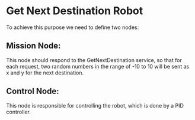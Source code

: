 # Get Next Destination Robot

To achieve this purpose we need to define two nodes:

## Mission Node: 
This node should respond to the GetNextDestination service, so that for each request, two random numbers in the range of -10 to 10 will be sent as x and y for the next destination.

## Control Node:
This node is responsible for controlling the robot, which is done by a PID controller.
